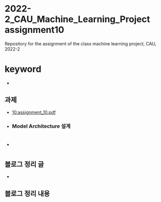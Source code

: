 # 2022-2_CAU_Machine_Learning_Project assignment10
Repository for the assignment of the class machine learning project, CAU, 2022-2 
 
# keyword

- 



## 과제 
- [10:assignment_10.pdf](https://github.com/caumannerman/2022-2_CAU_Machine_Learning_Project/files/10096842/10.assignment_10.pdf)



- ### Model Architecture 설계 
- #


## 블로그 정리 글 
- 

## 블로그 정리 내용 



